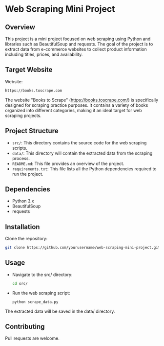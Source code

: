 # Web Scraping Mini Project

## Overview
This project is a mini project focused on web scraping using Python and libraries such as BeautifulSoup and requests. The goal of the project is to extract data from e-commerce websites to collect product information including titles, prices, and availability.

## Target Website
Website:
   ```bash
   https://books.toscrape.com
   ```

The website "Books to Scrape" (https://books.toscrape.com/) is specifically designed for scraping practice purposes. It contains a variety of books organized into different categories, making it an ideal target for web scraping projects.

## Project Structure
- `src/`: This directory contains the source code for the web scraping scripts.
- `data/`: This directory will contain the extracted data from the scraping process.
- `README.md`: This file provides an overview of the project.
- `requirements.txt`: This file lists all the Python dependencies required to run the project.

## Dependencies
- Python 3.x
- BeautifulSoup
- requests

## Installation
Clone the repository:
   ```bash
   git clone https://github.com/yourusername/web-scraping-mini-project.git
   ```

## Usage
- Navigate to the src/ directory:
   ```bash
   cd src/
   ```
- Run the web scraping script:
   ```bash
   python scrape_data.py
   ```
The extracted data will be saved in the data/ directory.

## Contributing

Pull requests are welcome.
